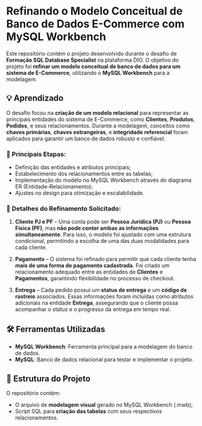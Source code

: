 # Refinando o Modelo Conceitual de Banco de Dados E-Commerce com MySQL Workbench

Este repositório contém o projeto desenvolvido durante o desafio de **Formação SQL Database Specialist** na plataforma DIO. O objetivo do projeto foi **refinar um modelo conceitual de banco de dados para um sistema de E-Commerce**, utilizando o **MySQL Workbench** para a modelagem.

## 💡 Aprendizado

O desafio focou na **criação de um modelo relacional** para representar as principais entidades do sistema de E-Commerce, como **Clientes**, **Produtos**, **Pedidos**, e seus relacionamentos. Durante a modelagem, conceitos como **chaves primárias**, **chaves estrangeiras**, e **integridade referencial** foram aplicados para garantir um banco de dados robusto e confiável.

### 📌 Principais Etapas:
- Definição das entidades e atributos principais;
- Estabelecimento dos relacionamentos entre as tabelas;
- Implementação do modelo no MySQL Workbench através do diagrama ER (Entidade-Relacionamento);
- Ajustes no design para otimização e escalabilidade.

### 🔧 Detalhes do Refinamento Solicitado:
1. **Cliente PJ e PF** – Uma conta pode ser **Pessoa Jurídica (PJ)** ou **Pessoa Física (PF)**, mas **não pode conter ambas as informações simultaneamente**. Para isso, o modelo foi ajustado com uma estrutura condicional, permitindo a escolha de uma das duas modalidades para cada cliente.
   
2. **Pagamento** – O sistema foi refinado para permitir que cada cliente tenha **mais de uma forma de pagamento cadastrada**. Foi criado um relacionamento adequado entre as entidades de **Clientes** e **Pagamentos**, garantindo flexibilidade no processo de checkout.

3. **Entrega** – Cada pedido possui um **status de entrega** e um **código de rastreio** associados. Essas informações foram incluídas como atributos adicionais na entidade **Entrega**, assegurando que o cliente possa acompanhar o status e o progresso da entrega em tempo real.

## 🛠️ Ferramentas Utilizadas

- **MySQL Workbench**: Ferramenta principal para a modelagem do banco de dados.
- **MySQL**: Banco de dados relacional para testar e implementar o projeto.

## 📂 Estrutura do Projeto

O repositório contém:
- O arquivo de **modelagem visual** gerado no MySQL Workbench (.mwb);
- Script SQL para **criação das tabelas** com seus respectivos relacionamentos.
